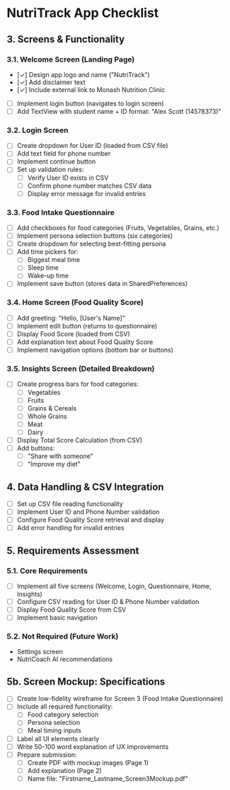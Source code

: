 # NutriTrack App Checklist

## 3. Screens & Functionality

### 3.1. Welcome Screen (Landing Page)
- [✓] Design app logo and name ("NutriTrack")
- [✓] Add disclaimer text
- [✓] Include external link to Monash Nutrition Clinic
- [ ] Implement login button (navigates to login screen)
- [ ] Add TextView with student name + ID format: "Alex Scott (14578373)"

### 3.2. Login Screen
- [ ] Create dropdown for User ID (loaded from CSV file)
- [ ] Add text field for phone number
- [ ] Implement continue button
- [ ] Set up validation rules:
    - [ ] Verify User ID exists in CSV
    - [ ] Confirm phone number matches CSV data
    - [ ] Display error message for invalid entries

### 3.3. Food Intake Questionnaire
- [ ] Add checkboxes for food categories (Fruits, Vegetables, Grains, etc.)
- [ ] Implement persona selection buttons (six categories)
- [ ] Create dropdown for selecting best-fitting persona
- [ ] Add time pickers for:
    - [ ] Biggest meal time
    - [ ] Sleep time
    - [ ] Wake-up time
- [ ] Implement save button (stores data in SharedPreferences)

### 3.4. Home Screen (Food Quality Score)
- [ ] Add greeting: "Hello, [User's Name]"
- [ ] Implement edit button (returns to questionnaire)
- [ ] Display Food Score (loaded from CSV)
- [ ] Add explanation text about Food Quality Score
- [ ] Implement navigation options (bottom bar or buttons)

### 3.5. Insights Screen (Detailed Breakdown)
- [ ] Create progress bars for food categories:
    - [ ] Vegetables
    - [ ] Fruits
    - [ ] Grains & Cereals
    - [ ] Whole Grains
    - [ ] Meat
    - [ ] Dairy
- [ ] Display Total Score Calculation (from CSV)
- [ ] Add buttons:
    - [ ] "Share with someone"
    - [ ] "Improve my diet"

## 4. Data Handling & CSV Integration
- [ ] Set up CSV file reading functionality
- [ ] Implement User ID and Phone Number validation
- [ ] Configure Food Quality Score retrieval and display
- [ ] Add error handling for invalid entries

## 5. Requirements Assessment

### 5.1. Core Requirements
- [ ] Implement all five screens (Welcome, Login, Questionnaire, Home, Insights)
- [ ] Configure CSV reading for User ID & Phone Number validation
- [ ] Display Food Quality Score from CSV
- [ ] Implement basic navigation

### 5.2. Not Required (Future Work)
- Settings screen
- NutriCoach AI recommendations

## 5b. Screen Mockup: Specifications
- [ ] Create low-fidelity wireframe for Screen 3 (Food Intake Questionnaire)
- [ ] Include all required functionality:
    - [ ] Food category selection
    - [ ] Persona selection
    - [ ] Meal timing inputs
- [ ] Label all UI elements clearly
- [ ] Write 50-100 word explanation of UX improvements
- [ ] Prepare submission:
    - [ ] Create PDF with mockup images (Page 1)
    - [ ] Add explanation (Page 2)
    - [ ] Name file: "Firstname_Lastname_Screen3Mockup.pdf"